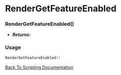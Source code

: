 # RenderGetFeatureEnabled

### RenderGetFeatureEnabled()
- ***Returns:*** 

### Usage

```Lua
RenderGetFeatureEnabled()
```


[Back To Scripting Documentation](../README.md)
